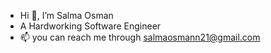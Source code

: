 -  Hi 👋, I’m Salma Osman
- A Hardworking Software Engineer  
- 📫 you can reach me through salmaosmann21@gmail.com

<!---
SalmaOsman23/SalmaOsman23 is a ✨ special ✨ repository because its `README.md` (this file) appears on your GitHub profile.
You can click the Preview link to take a look at your changes.
--->
